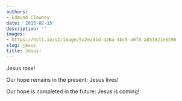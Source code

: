 ```yaml
---
authors:
- Edmund Clowney
date: '2015-02-15'
description: ''
images:
- https://hcti.io/v1/image/5a2e2d1d-a26a-4bc5-a0f0-a853821e6590
slug: jesus
title: Jesus!
---
```


Jesus rose!

Our hope remains in the present: Jesus lives!

Our hope is completed in the future: Jesus is coming!